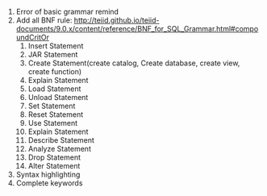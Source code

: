 1. Error of basic grammar remind
2. Add all BNF rule: http://teiid.github.io/teiid-documents/9.0.x/content/reference/BNF_for_SQL_Grammar.html#compoundCritOr
   1. Insert Statement
   2. JAR Statement
   3. Create Statement(create catalog, Create database, create view, create function)
   4. Explain Statement
   5. Load Statement
   6. Unload Statement
   7. Set Statement
   8. Reset Statement
   9. Use Statement
   10. Explain Statement
   11. Describe Statement
   12. Analyze Statement
   13. Drop Statement
   14. Alter Statement
3. Syntax highlighting
4. Complete keywords